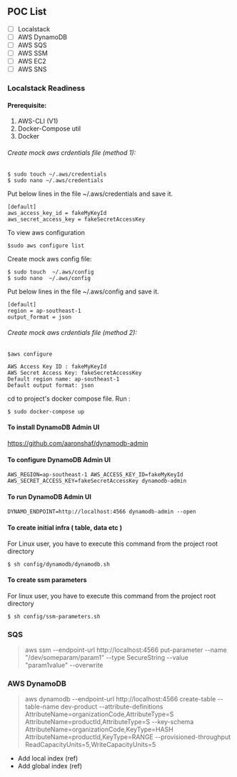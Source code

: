 ## POC List
- [ ] Localstack 
- [ ] AWS DynamoDB
- [ ] AWS SQS
- [ ] AWS SSM 
- [ ] AWS EC2
- [ ] AWS SNS

### Localstack Readiness
#### Prerequisite:

1. AWS-CLI (V1)
2. Docker-Compose util
3. Docker

###### Create mock aws crdentials file (method 1):

```
$ sudo touch ~/.aws/credentials
$ sudo nano ~/.aws/credentials
```

Put below lines in the file ~/.aws/credentials and save it.
```
[default]
aws_access_key_id = fakeMyKeyId
aws_secret_access_key = fakeSecretAccessKey
```
To view aws configuration
```
$sudo aws configure list
```
Create mock aws config file:
```
$ sudo touch  ~/.aws/config
$ sudo nano  ~/.aws/config
```

Put below lines in the file ~/.aws/config and save it.

```
[default]
region = ap-southeast-1
output_format = json
```

###### Create mock aws crdentials file (method 2):
```
$aws configure

AWS Access Key ID : fakeMyKeyId
AWS Secret Access Key: fakeSecretAccessKey
Default region name: ap-southeast-1
Default output format: json
```
cd to project's docker compose file. Run :

```
$ sudo docker-compose up
```
#### To install DynamoDB Admin UI

https://github.com/aaronshaf/dynamodb-admin

#### To configure DynamoDB Admin UI
```
AWS_REGION=ap-southeast-1 AWS_ACCESS_KEY_ID=fakeMyKeyId AWS_SECRET_ACCESS_KEY=fakeSecretAccessKey dynamodb-admin
```

#### To run DynamoDB Admin UI
```
DYNAMO_ENDPOINT=http://localhost:4566 dynamodb-admin --open
```

#### To create initial infra ( table, data etc )
For Linux user, you have to execute this command from the project root directory
```
$ sh config/dynamodb/dynamodb.sh
```
#### To create ssm parameters
For linux user, you have to execute this command from the project root directory

```
$ sh config/ssm-parameters.sh
```
### SQS

> aws ssm --endpoint-url http://localhost:4566 put-parameter --name "/dev/someparam/param1" --type SecureString --value "param1value" --overwrite

### AWS DynamoDB

> aws dynamodb --endpoint-url http://localhost:4566 create-table --table-name dev-product --attribute-definitions AttributeName=organizationCode,AttributeType=S AttributeName=productId,AttributeType=S --key-schema AttributeName=organizationCode,KeyType=HASH AttributeName=productId,KeyType=RANGE --provisioned-throughput ReadCapacityUnits=5,WriteCapacityUnits=5

- Add local index (ref)
- Add global index (ref)

### 